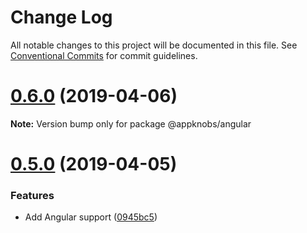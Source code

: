 # Change Log

All notable changes to this project will be documented in this file.
See [Conventional Commits](https://conventionalcommits.org) for commit guidelines.

# [0.6.0](https://github.com/appknobs/appknobs/compare/v0.5.0...v0.6.0) (2019-04-06)

**Note:** Version bump only for package @appknobs/angular





# [0.5.0](https://github.com/appknobs/appknobs/compare/v0.4.7...v0.5.0) (2019-04-05)


### Features

* Add Angular support ([0945bc5](https://github.com/appknobs/appknobs/commit/0945bc5))
